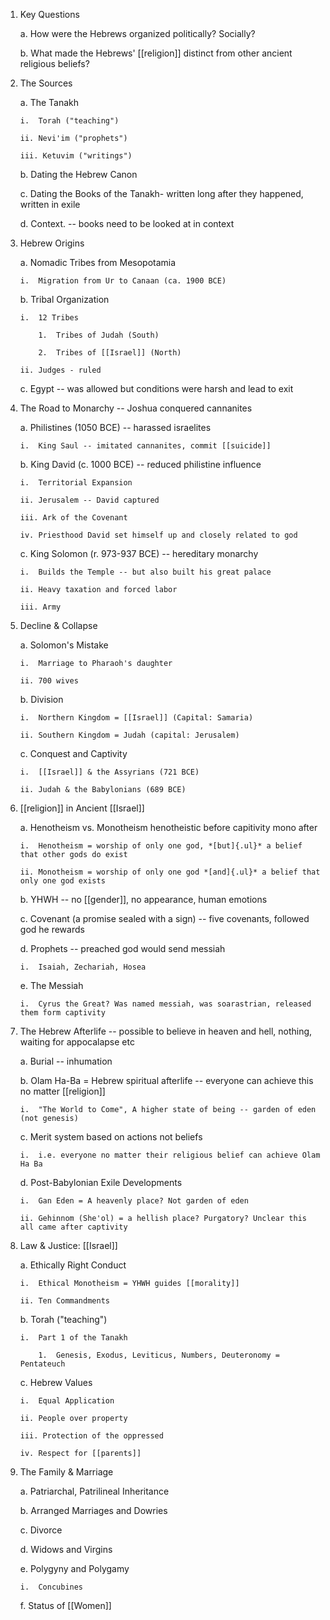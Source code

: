 1.  Key Questions

    a.  How were the Hebrews organized politically? Socially?

    b.  What made the Hebrews' [[religion]] distinct from other ancient religious beliefs?

2.  The Sources

    a.  The Tanakh

        i.  Torah ("teaching")

        ii. Nevi'im ("prophets")

        iii. Ketuvim ("writings")

    b.  Dating the Hebrew Canon

    c.  Dating the Books of the Tanakh- written long after they happened, written in exile

    d.  Context. -- books need to be looked at in context

3.  Hebrew Origins

    a.  Nomadic Tribes from Mesopotamia

        i.  Migration from Ur to Canaan (ca. 1900 BCE)

    b.  Tribal Organization

        i.  12 Tribes

            1.  Tribes of Judah (South)

            2.  Tribes of [[Israel]] (North)

        ii. Judges - ruled

    c.  Egypt -- was allowed but conditions were harsh and lead to exit

4.  The Road to Monarchy -- Joshua conquered cannanites

    a.  Philistines (1050 BCE) -- harassed israelites

        i.  King Saul -- imitated cannanites, commit [[suicide]]

    b.  King David (c. 1000 BCE) -- reduced philistine influence

        i.  Territorial Expansion

        ii. Jerusalem -- David captured

        iii. Ark of the Covenant

        iv. Priesthood David set himself up and closely related to god

    c.  King Solomon (r. 973-937 BCE) -- hereditary monarchy

        i.  Builds the Temple -- but also built his great palace

        ii. Heavy taxation and forced labor

        iii. Army

5.  Decline & Collapse

    a.  Solomon's Mistake

        i.  Marriage to Pharaoh's daughter

        ii. 700 wives

    b.  Division

        i.  Northern Kingdom = [[Israel]] (Capital: Samaria)

        ii. Southern Kingdom = Judah (capital: Jerusalem)

    c.  Conquest and Captivity

        i.  [[Israel]] & the Assyrians (721 BCE)

        ii. Judah & the Babylonians (689 BCE)

6.  [[religion]] in Ancient [[Israel]]

    a.  Henotheism vs. Monotheism henotheistic before capitivity mono after

        i.  Henotheism = worship of only one god, *[but]{.ul}* a belief that other gods do exist

        ii. Monotheism = worship of only one god *[and]{.ul}* a belief that only one god exists

    b.  YHWH -- no [[gender]], no appearance, human emotions

    c.  Covenant (a promise sealed with a sign) -- five covenants, followed god he rewards

    d.  Prophets -- preached god would send messiah

        i.  Isaiah, Zechariah, Hosea

    e.  The Messiah

        i.  Cyrus the Great? Was named messiah, was soarastrian, released them form captivity

7.  The Hebrew Afterlife -- possible to believe in heaven and hell, nothing, waiting for appocalapse etc

    a.  Burial -- inhumation

    b.  Olam Ha-Ba = Hebrew spiritual afterlife -- everyone can achieve this no matter [[religion]]

        i.  "The World to Come", A higher state of being -- garden of eden (not genesis)

    c.  Merit system based on actions not beliefs

        i.  i.e. everyone no matter their religious belief can achieve Olam Ha Ba

    d.  Post-Babylonian Exile Developments

        i.  Gan Eden = A heavenly place? Not garden of eden

        ii. Gehinnom (She'ol) = a hellish place? Purgatory? Unclear this all came after captivity

8.  Law & Justice: [[Israel]]

    a.  Ethically Right Conduct

        i.  Ethical Monotheism = YHWH guides [[morality]]

        ii. Ten Commandments

    b.  Torah ("teaching")

        i.  Part 1 of the Tanakh

            1.  Genesis, Exodus, Leviticus, Numbers, Deuteronomy = Pentateuch

    c.  Hebrew Values

        i.  Equal Application

        ii. People over property

        iii. Protection of the oppressed

        iv. Respect for [[parents]]

9.  The Family & Marriage

    a.  Patriarchal, Patrilineal Inheritance

    b.  Arranged Marriages and Dowries

    c.  Divorce

    d.  Widows and Virgins

    e.  Polygyny and Polygamy

        i.  Concubines

    f.  Status of [[Women]]
